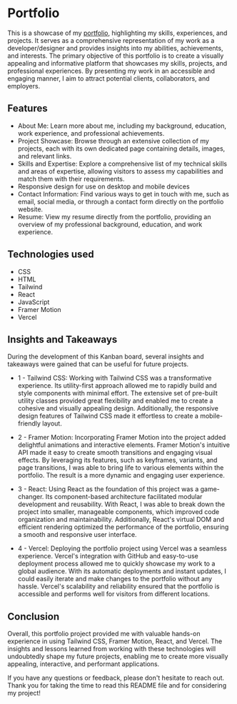 # Portfolio
This is a showcase of my [portfolio](https://www.csluu.com/), highlighting my skills, experiences, and projects. It serves as a comprehensive representation of my work as a developer/designer and provides insights into my abilities, achievements, and interests. The primary objective of this portfolio is to create a visually appealing and informative platform that showcases my skills, projects, and professional experiences. By presenting my work in an accessible and engaging manner, I aim to attract potential clients, collaborators, and employers.

## Features
- About Me: Learn more about me, including my background, education, work experience, and professional achievements.
- Project Showcase: Browse through an extensive collection of my projects, each with its own dedicated page containing details, images, and relevant links.
- Skills and Expertise: Explore a comprehensive list of my technical skills and areas of expertise, allowing visitors to assess my capabilities and match them with their requirements.
- Responsive design for use on desktop and mobile devices
- Contact Information: Find various ways to get in touch with me, such as email, social media, or through a contact form directly on the portfolio website.
- Resume: View my resume directly from the portfolio, providing an overview of my professional background, education, and work experience.

## Technologies used
- CSS
- HTML
- Tailwind
- React
- JavaScript
- Framer Motion
- Vercel

## Insights and Takeaways
During the development of this Kanban board, several insights and takeaways were gained that can be useful for future projects.
- 1 - Tailwind CSS: Working with Tailwind CSS was a transformative experience. Its utility-first approach allowed me to rapidly build and style components with minimal effort. The extensive set of pre-built utility classes provided great flexibility and enabled me to create a cohesive and visually appealing design. Additionally, the responsive design features of Tailwind CSS made it effortless to create a mobile-friendly layout.

- 2 - Framer Motion: Incorporating Framer Motion into the project added delightful animations and interactive elements. Framer Motion's intuitive API made it easy to create smooth transitions and engaging visual effects. By leveraging its features, such as keyframes, variants, and page transitions, I was able to bring life to various elements within the portfolio. The result is a more dynamic and engaging user experience.

- 3 - React: Using React as the foundation of this project was a game-changer. Its component-based architecture facilitated modular development and reusability. With React, I was able to break down the project into smaller, manageable components, which improved code organization and maintainability. Additionally, React's virtual DOM and efficient rendering optimized the performance of the portfolio, ensuring a smooth and responsive user interface.

- 4 - Vercel: Deploying the portfolio project using Vercel was a seamless experience. Vercel's integration with GitHub and easy-to-use deployment process allowed me to quickly showcase my work to a global audience. With its automatic deployments and instant updates, I could easily iterate and make changes to the portfolio without any hassle. Vercel's scalability and reliability ensured that the portfolio is accessible and performs well for visitors from different locations.

## Conclusion

Overall, this portfolio project provided me with valuable hands-on experience in using Tailwind CSS, Framer Motion, React, and Vercel. The insights and lessons learned from working with these technologies will undoubtedly shape my future projects, enabling me to create more visually appealing, interactive, and performant applications.

If you have any questions or feedback, please don't hesitate to reach out. Thank you for taking the time to read this README file and for considering my project!
